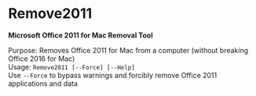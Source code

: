 # Remove2011
<b>Microsoft Office 2011 for Mac Removal Tool</b>

Purpose: Removes Office 2011 for Mac from a computer (without breaking Office 2016 for Mac)</br>
Usage: `Remove2011 [--Force] [--Help]`</br>
Use `--Force` to bypass warnings and forcibly remove Office 2011 applications and data</br>
